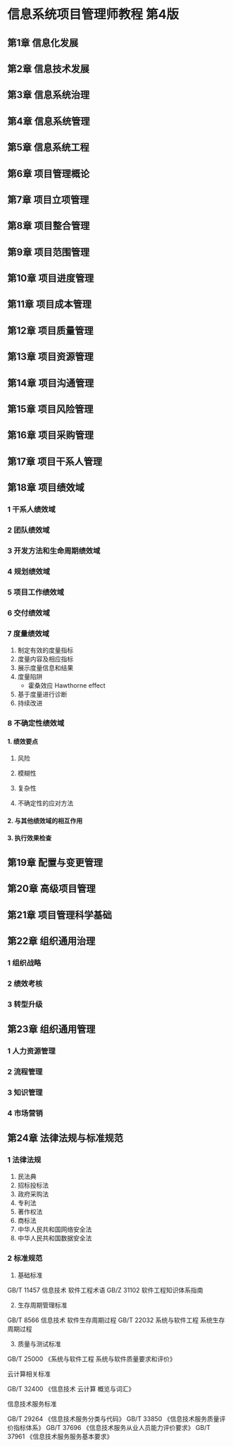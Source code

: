 # 信息系统项目管理师教程 第4版

## 第1章 信息化发展

## 第2章 信息技术发展

## 第3章 信息系统治理

## 第4章 信息系统管理

## 第5章 信息系统工程

## 第6章 项目管理概论

## 第7章 项目立项管理

## 第8章 项目整合管理

## 第9章 项目范围管理

## 第10章 项目进度管理

## 第11章 项目成本管理

## 第12章 项目质量管理

## 第13章 项目资源管理

## 第14章 项目沟通管理

## 第15章 项目风险管理

## 第16章 项目采购管理

## 第17章 项目干系人管理

## 第18章 项目绩效域

### 1 干系人绩效域

### 2 团队绩效域

### 3 开发方法和生命周期绩效域

### 4 规划绩效域

### 5 项目工作绩效域

### 6 交付绩效域

### 7 度量绩效域

1. 制定有效的度量指标
2. 度量内容及相应指标
3. 展示度量信息和结果
4. 度量陷阱
    - 霍桑效应 Hawthorne effect
5. 基于度量进行诊断
6. 持续改进

### 8 不确定性绩效域

#### 1. 绩效要点

1. 风险

2. 模糊性

3. 复杂性

4. 不确定性的应对方法

#### 2. 与其他绩效域的相互作用

#### 3. 执行效果检查

## 第19章 配置与变更管理

## 第20章 高级项目管理

## 第21章 项目管理科学基础

## 第22章 组织通用治理

### 1 组织战略

### 2 绩效考核

### 3 转型升级

## 第23章 组织通用管理

### 1 人力资源管理

### 2 流程管理

### 3 知识管理

### 4 市场营销

## 第24章 法律法规与标准规范

### 1 法律法规

1. 民法典
2. 招标投标法
3. 政府采购法
4. 专利法
5. 著作权法
6. 商标法
7. 中华人民共和国网络安全法
8. 中华人民共和国数据安全法

### 2 标准规范

1. 基础标准

GB/T 11457 信息技术 软件工程术语
GB/Z 31102 软件工程知识体系指南

2. 生存周期管理标准

GB/T 8566 信息技术 软件生存周期过程
GB/T 22032 系统与软件工程 系统生存周期过程

3. 质量与测试标准

GB/T 25000 《系统与软件工程 系统与软件质量要求和评价》

云计算相关标准

GB/T 32400 《信息技术 云计算 概览与词汇》

信息技术服务标准

GB/T 29264 《信息技术服务分类与代码》
GB/T 33850 《信息技术服务质量评价指标体系》
GB/T 37696 《信息技术服务从业人员能力评价要求》
GB/T 37961 《信息技术服务服务基本要求》
